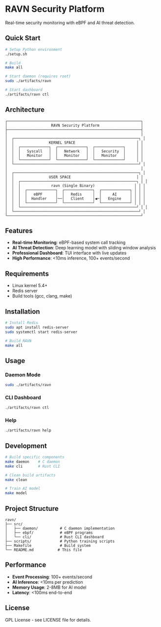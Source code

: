 # RAVN Security Platform

Real-time security monitoring with eBPF and AI threat detection.

## Quick Start

```bash
# Setup Python environment
./setup.sh

# Build
make all

# Start daemon (requires root)
sudo ./artifacts/ravn

# Start dashboard
./artifacts/ravn ctl
```

## Architecture

```
┌─────────────────────────────────────────────────────────────┐
│                    RAVN Security Platform                   │
├─────────────────────────────────────────────────────────────┤
│                                                             │
│  ┌─────────────────────────────────────────────────────────┐ │
│  │                KERNEL SPACE                            │ │
│  │  ┌─────────────┐  ┌─────────────┐  ┌─────────────┐     │ │
│  │  │   Syscall   │  │   Network   │  │   Security  │     │ │
│  │  │   Monitor   │  │   Monitor   │  │   Monitor   │     │ │
│  │  └─────────────┘  └─────────────┘  └─────────────┘     │ │
│  └─────────────────────────────────────────────────────────┘ │
│                                                             │
│  ┌─────────────────────────────────────────────────────────┐ │
│  │                USER SPACE                              │ │
│  │  ┌─────────────────────────────────────────────────────┐ │ │
│  │  │              ravn (Single Binary)                  │ │ │
│  │  │  ┌─────────────┐  ┌─────────────┐  ┌─────────────┐ │ │ │
│  │  │  │   eBPF      │  │   Redis     │  │     AI      │ │ │ │
│  │  │  │  Handler    │──│   Client    │◀─│   Engine    │ │ │ │
│  │  │  └─────────────┘  └─────────────┘  └─────────────┘ │ │ │
│  │  └─────────────────────────────────────────────────────┘ │ │
│  └─────────────────────────────────────────────────────────┘ │
└─────────────────────────────────────────────────────────────┘
```

## Features

- **Real-time Monitoring**: eBPF-based system call tracking
- **AI Threat Detection**: Deep learning model with sliding window analysis
- **Professional Dashboard**: TUI interface with live updates
- **High Performance**: <10ms inference, 100+ events/second

## Requirements

- Linux kernel 5.4+
- Redis server
- Build tools (gcc, clang, make)

## Installation

```bash
# Install Redis
sudo apt install redis-server
sudo systemctl start redis-server

# Build RAVN
make all
```

## Usage

### Daemon Mode
```bash
sudo ./artifacts/ravn
```

### CLI Dashboard
```bash
./artifacts/ravn ctl
```

### Help
```bash
./artifacts/ravn help
```

## Development

```bash
# Build specific components
make daemon    # C daemon
make cli       # Rust CLI

# Clean build artifacts
make clean

# Train AI model
make model
```

## Project Structure

```
ravn/
├── src/
│   ├── daemon/          # C daemon implementation
│   ├── ebpf/            # eBPF programs
│   └── cli/             # Rust CLI dashboard
├── scripts/             # Python training scripts
├── Makefile             # Build system
└── README.md           # This file
```

## Performance

- **Event Processing**: 100+ events/second
- **AI Inference**: <10ms per prediction
- **Memory Usage**: 2-8MB for AI model
- **Latency**: <100ms end-to-end

## License

GPL License - see LICENSE file for details.